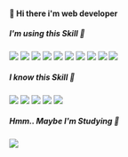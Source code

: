 
#### 👋 Hi there i'm web developer

##### I'm using this Skill 💬
<span>
<img src="https://img.shields.io/badge/JAVA-007396?style=flat-square&logo=JAVA&logoColor=white">
<img src="https://img.shields.io/badge/Spring-6DB33F?style=flat-square&logo=Spring&logoColor=white">
<img src="https://img.shields.io/badge/javascript-F7DF1E?style=flat-square&logo=javascript&logoColor=black">
<img src="https://img.shields.io/badge/jquery-0769AD?style=flat-square&logo=jquery&logoColor=white">
<img src="https://img.shields.io/badge/postgresql-003545?style=flat-square&logo=postgresql&logoColor=white">
<img src="https://img.shields.io/badge/vue.js-4FC08D?style=flat-square&logo=vue.js&logoColor=white">
<img src="https://img.shields.io/badge/angular.js-F80000?style=flat-square&logo=angular&logoColor=white">
<img src="https://img.shields.io/badge/html-E34F26?style=flat-square&logo=html5&logoColor=white">
<img src="https://img.shields.io/badge/css-1572B6?style=flat-square&logo=css3&logoColor=white">
<img src="https://img.shields.io/badge/JSP-F7DF1E?style=flat-square&logo=JSP&logoColor=white">
</span>

##### I know this Skill 🤔
<span>
<img src="https://img.shields.io/badge/oracle-F80000?style=flat-square&logo=oracle&logoColor=white">
<img src="https://img.shields.io/badge/bootstrap-7952B3?style=flat-square&logo=bootstrap&logoColor=white">
<img src="https://img.shields.io/badge/github-181717?style=flat-square&logo=github&logoColor=white">
<img src="https://img.shields.io/badge/AWS-232F3E?style=flat-square&logo=aws&logoColor=white">
<img src="https://img.shields.io/badge/Apache Tomcat-F8DC75?style=flat-square&logo=apachetomcat&logoColor=white">
</span>

##### Hmm.. Maybe I'm Studying 🌱
<img src="https://img.shields.io/badge/Swift-F05138?style=flat-square&logo=Swift&logoColor=white"/>


<!-- <img src="https://img.shields.io/badge/linux-FCC624?style=flat-square&logo=linux&logoColor=black"> -->
<!--
**knm8643/knm8643** is a ✨ _special_ ✨ repository because its `README.md` (this file) appears on your GitHub profile.

Here are some ideas to get you started:

- 🔭 I’m currently working on ...
- 🌱 I’m currently learning ...
- 👯 I’m looking to collaborate on ...
- 🤔 I’m looking for help with ...
- 💬 Ask me about ...
- 📫 How to reach me: ...
- 😄 Pronouns: ...
- ⚡ Fun fact: ...
-->
